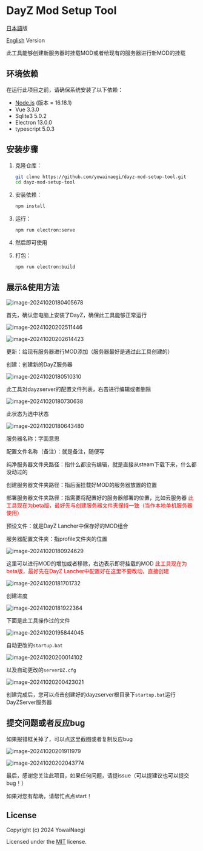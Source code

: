 # DayZ Mod Setup Tool



[日本語](README_ja.md)版

[English](README_en.md) Version



此工具能够创建新服务器时挂载MOD或者给现有的服务器进行新MOD的挂载



## 环境依赖

在运行此项目之前，请确保系统安装了以下依赖：

- [Node.js](https://nodejs.org/) (版本 = 16.18.1)
- Vue 3.3.0
- Sqlite3 5.0.2
- Electron 13.0.0
- typescript 5.0.3



## 安装步骤

1. 克隆仓库：
   ```bash
   git clone https://github.com/yowainaegi/dayz-mod-setup-tool.git
   cd dayz-mod-setup-tool
   ```

2. 安装依赖：

   ```bash
   npm install
   ```

3. 运行：

   ```bash
   npm run electron:serve
   ```

4. 然后即可使用

5. 打包：

   ```bash
   npm run electron:build
   ```

   

## 展示&使用方法

![image-20241020180405678](md_images/zh_CN/image-20241020180405678.png)



首先，确认您电脑上安装了DayZ，确保此工具能够正常运行

![image-20241020202511446](md_images/zh_CN/image-20241020202511446.png)

![image-20241020202614423](md_images/zh_CN/image-20241020202614423.png)



更新：给现有服务器进行MOD添加（服务器最好是通过此工具创建的）

创建：创建新的DayZ服务器

![image-20241020180510310](md_images/zh_CN/image-20241020180510310.png)

此工具对dayzserver的配置文件列表，右击进行编辑或者删除

![image-20241020180730638](md_images/zh_CN/image-20241020180730638.png)



此状态为选中状态

![image-20241020180643480](md_images/zh_CN/image-20241020180643480.png)



服务器名称：字面意思

配置文件名称（备注）：就是备注，随便写

纯净服务器文件夹路径：指什么都没有编辑，就是直接从steam下载下来，什么都没动过的

创建服务器文件夹路径：指后面挂载好MOD的服务器放置的位置

部署服务器文件夹路径：指需要将配置好的服务器部署的位置，比如云服务器 <span style="color: red">此工具现在为beta版，最好先与创建服务器文件夹保持一致（当作本地单机服务器使用）</span>

预设文件：就是DayZ Lancher中保存好的MOD组合

服务器配置文件夹：指profile文件夹的位置

![image-20241020180924629](md_images/zh_CN/image-20241020180924629.png)



这里可以进行MOD的增加或者移除，右边表示即将挂载的MOD <span style="color: red">此工具现在为beta版，最好先在DayZ Lancher中配置好在这里不要改动，直接创建</span>

![image-20241020181701732](md_images/zh_CN/image-20241020181701732.png)



创建进度

![image-20241020181922364](md_images/zh_CN/image-20241020181922364.png)



下面是此工具操作过的文件

![image-20241020195844045](md_images/zh_CN/image-20241020195844045.png)

自动更改的`startup.bat`

![image-20241020200014102](md_images/zh_CN/image-20241020200014102.png)



以及自动更改的`serverDZ.cfg`

![image-20241020200423021](md_images/zh_CN/image-20241020200423021.png)



创建完成后，您可以点击创建好的dayzserver根目录下`startup.bat`运行DayZServer服务器



## 提交问题或者反应bug

如果报错框关掉了，可以点这里截图或者复制反应bug

![image-20241020201911979](md_images/zh_CN/image-20241020201911979.png)

![image-20241020202043774](md_images/zh_CN/image-20241020202043774.png)



最后，感谢您关注此项目，如果任何问题，请提issue（可以提建议也可以提交bug！）

如果对您有帮助，请帮忙点点start！



## License

Copyright (c) 2024 YowaiNaegi

Licensed under the [MIT](https://github.com/microsoft/vscode/blob/main/LICENSE.txt) license.

